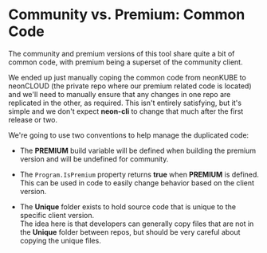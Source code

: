 ﻿# Community vs. Premium: Common Code

The community and premium versions of this tool share quite a bit of common code, with premium 
being a superset of the community client.

We ended up just manually coping the common code from neonKUBE to neonCLOUD (the private repo where 
our premium related code is located) and we'll need to manually ensure that any changes in one repo 
are replicated in the other, as required.  This isn't entirely satisfying, but it's simple and we don't
expect **neon-cli** to change that much after the first release or two.

We're going to use two conventions to help manage the duplicated code:

* The **PREMIUM** build variable will be defined when building the premium version and will be
undefined for community.

* The `Program.IsPremium` property returns **true** when **PREMIUM** is defined.  This can be
used in code to easily change behavior based on the client version.

* The **Unique** folder exists to hold source code that is unique to the specific client version.  
The idea here is that developers can generally copy files that are not in the **Unique** folder
between repos, but should be very careful about copying the unique files.
